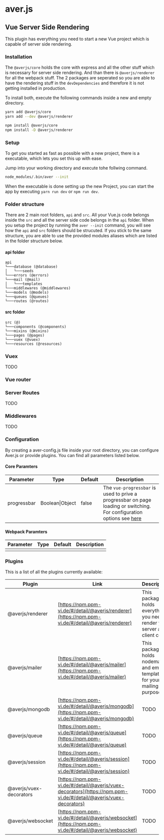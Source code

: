 # aver.js
## Vue Server Side Rendering

This plugin has everything you need to start a new Vue project which is capable of server side rendering.  

### Installation

The `@averjs/core` holds the core with express and all the other stuff which is necessary for server side rendering. And than there is `@averjs/renderer` for all the webpack stuff. The 2 packages are seperated so you are able to have the rendering stuff in the `devDependencies` and therefore it is not getting installed in production. 

To install both, execute the following commands inside a new and empty directory.
```bash
yarn add @averjs/core
yarn add --dev @averjs/renderer

npm install @averjs/core
npm install -D @averjs/renderer
```

### Setup

To get you started as fast as possible with a new project, there is a executable, which lets you set this up with ease.  

Jump into your working directory and execute tohe follwing command.
```bash
node_modules/.bin/aver --init
```

When the executable is done setting up the new Project, you can start the app by executing `yarn run dev` or `npm run dev`.

### Folder structure

There are 2 main root folders, `api` and `src`. All your Vue.js code belongs inside the `src` and all the server side code belongs in the `api` folder. When you setup the project by running the `aver --init` command, you will see how the `api` and `src` folders should be strucuted. If you stick to the same structure, you are able to use the provided modules aliases which are listed in the folder structure below.

#### api folder
```
api
└───database (@database)
│   └───seeds
└───errors (@errors)
└───mail (@mail)
│   └───templates
└───middlewares (@middlewares)
└───models (@models)
└───queues (@queues)
└───routes (@routes)
```

#### src folder
```
src (@)
└───components (@components)
└───mixins (@mixins)
└───pages (@pages)
└───vuex (@vuex)
└───resources (@resources)
```

### Vuex
TODO

### Vue router

### Server Routes
TODO

### Middlewares
TODO

### Configuration

By creating a aver-config.js file inside your root directory, you can configure Aver.js or provide plugins. You can find all parameters listed below.

#### Core Paramters
|Parameter|Type|Default|Description|
|---|---|---|---|
|progressbar|Boolean\|Object|false|The `vue-progressbar` is used to prive a progressbar on page loading or switching. For configuration options see [here](https://github.com/hilongjw/vue-progressbar#constructor-options)|

#### Webpack Paramters
|Parameter|Type|Default|Description|
|---|---|---|---|
|||||

### Plugins

This is a list of all the plugins currently available:

|Plugin|Link|Description|
|---|---|---|
|@averjs/renderer|[https://npm.ppm-vi.de/#/detail/@averjs/renderer](https://npm.ppm-vi.de/#/detail/@averjs/renderer)|This package holds everything you need to render your server and client code.|
|@averjs/mailer|[https://npm.ppm-vi.de/#/detail/@averjs/mailer](https://npm.ppm-vi.de/#/detail/@averjs/mailer)|This package holds nodemailer and email-templates for your mailing purposes.|
|@averjs/mongodb|[https://npm.ppm-vi.de/#/detail/@averjs/mongodb](https://npm.ppm-vi.de/#/detail/@averjs/mongodb)|TODO|
|@averjs/queue|[https://npm.ppm-vi.de/#/detail/@averjs/queue](https://npm.ppm-vi.de/#/detail/@averjs/queue)|TODO|
|@averjs/session|[https://npm.ppm-vi.de/#/detail/@averjs/session](https://npm.ppm-vi.de/#/detail/@averjs/session)|TODO|
|@averjs/vuex-decorators|[https://npm.ppm-vi.de/#/detail/@averjs/vuex-decorators](https://npm.ppm-vi.de/#/detail/@averjs/vuex-decorators)|TODO|
|@averjs/websocket|[https://npm.ppm-vi.de/#/detail/@averjs/websocket](https://npm.ppm-vi.de/#/detail/@averjs/websocket)|TODO|